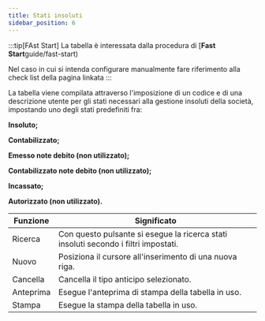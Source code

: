 ```yaml
---
title: Stati insoluti
sidebar_position: 6
---
```

:::tip[FAst Start]
La tabella è interessata dalla procedura di [**Fast Start**guide/fast-start)

Nel caso in cui si intenda configurare manualmente fare riferimento alla check list della pagina linkata
:::

La tabella viene compilata attraverso l'imposizione di un codice e di una descrizione utente per gli stati necessari alla gestione insoluti della società, impostando uno degli stati predefiniti fra:

**Insoluto;**

**Contabilizzato;**

**Emesso note debito (non utilizzato);**

**Contabilizzato note debito (non utilizzato);**

**Incassato;**

**Autorizzato (non utilizzato).**



| Funzione | Significato |
| --- | --- |
| Ricerca | Con questo pulsante si esegue la ricerca stati insoluti secondo i filtri impostati. |
| Nuovo | Posiziona il cursore all'inserimento di una nuova riga. |
| Cancella | Cancella il tipo anticipo selezionato. |
| Anteprima | Esegue l'anteprima di stampa della tabella in uso. |
| Stampa | Esegue la stampa della tabella in uso. |







